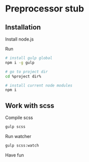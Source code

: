 # Preprocessor stub

## Installation

Install node.js

Run
```bash
# install gulp global
npm i -g gulp

# go to project dir
cd %project dir%

# install current node modules
npm i
```

## Work with scss

Compile scss

```bash
gulp scss
```

Run watcher
```bash
gulp scss:watch
```

Have fun